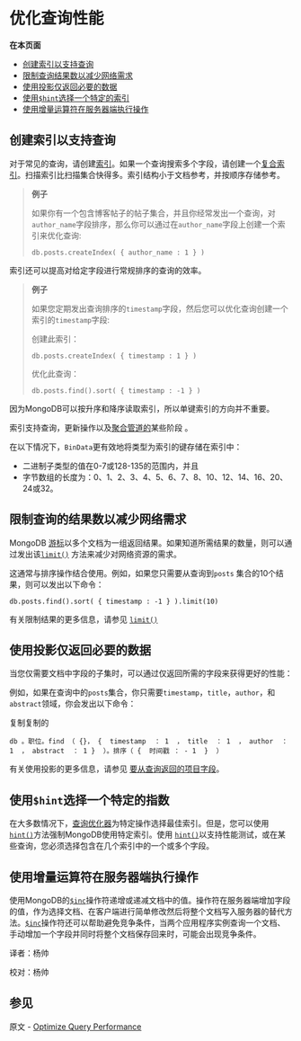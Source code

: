 # 优化查询性能

**在本页面**

- [创建索引以支持查询](#1)
- [限制查询结果数以减少网络需求](#2)
- [使用投影仅返回必要的数据](#3)
- [使用`$hint`选择一个特定的索引](#4)
- [使用增量运算符在服务器端执行操作](#5)

## <span id="1">创建索引以支持查询</span>

对于常见的查询，请创建[索引](https://docs.mongodb.com/manual/indexes/)。如果一个查询搜索多个字段，请创建一个[复合索引](https://docs.mongodb.com/manual/core/index-compound/#index-type-compound)。扫描索引比扫描集合快得多。索引结构小于文档参考，并按顺序存储参考。

> **例子**
>
> 如果你有一个包含博客帖子的帖子集合，并且你经常发出一个查询，对`author_name`字段排序，那么你可以通过在`author_name`字段上创建一个索引来优化查询:
>
> ```shell
> db.posts.createIndex( { author_name : 1 } )
> ```

索引还可以提高对给定字段进行常规排序的查询的效率。

> **例子**
>
> 如果您定期发出查询排序的`timestamp`字段，然后您可以优化查询创建一个索引的`timestamp`字段:
>
> 创建此索引：
>
> ```shell
> db.posts.createIndex( { timestamp : 1 } )
> ```
>
> 优化此查询：
>
> ```shell
> db.posts.find().sort( { timestamp : -1 } )
> ```

因为MongoDB可以按升序和降序读取索引，所以单键索引的方向并不重要。

索引支持查询，更新操作以及[聚合管道的](https://docs.mongodb.com/manual/core/aggregation-pipeline/#aggregation-pipeline-operators-and-performance)某些阶段 。

在以下情况下，`BinData`更有效地将类型为索引的键存储在索引中：

- 二进制子类型的值在0-7或128-135的范围内，并且
- 字节数组的长度为：0、1、2、3、4、5、6、7、8、10、12、14、16、20、24或32。

## <span id="2">限制查询的结果数以减少网络需求</span>

MongoDB [游标](https://docs.mongodb.com/manual/reference/glossary/#term-cursor)以多个文档为一组返回结果。如果知道所需结果的数量，则可以通过发出该[`limit()`](https://docs.mongodb.com/manual/reference/method/cursor.limit/#cursor.limit) 方法来减少对网络资源的需求。

这通常与排序操作结合使用。例如，如果您只需要从查询到`posts` 集合的10个结果，则可以发出以下命令：

```shell
db.posts.find().sort( { timestamp : -1 } ).limit(10)
```

有关限制结果的更多信息，请参见 [`limit()`](https://docs.mongodb.com/manual/reference/method/cursor.limit/#cursor.limit)

## <span id="3">使用投影仅返回必要的数据</span>

当您仅需要文档中字段的子集时，可以通过仅返回所需的字段来获得更好的性能：

例如，如果在查询中的`posts`集合，你只需要`timestamp`，`title`，`author`，和`abstract`领域，你会发出以下命令：

复制复制的

```
db 。职位。find （ {}， {  timestamp  ： 1  ， title  ： 1  ， author  ： 1  ， abstract  ： 1 }  ）。排序（ {  时间戳 ： - 1  }  ）
```

有关使用投影的更多信息，请参见 [要从查询返回的项目字段](https://docs.mongodb.com/manual/tutorial/project-fields-from-query-results/#read-operations-projection)。

## <span id="4">使用`$hint`选择一个特定的指数</span>

在大多数情况下，[查询优化器](https://docs.mongodb.com/manual/core/query-plans/#read-operations-query-optimization)为特定操作选择最佳索引。但是，您可以使用[`hint()`](https://docs.mongodb.com/manual/reference/method/cursor.hint/#cursor.hint)方法强制MongoDB使用特定索引。使用 [`hint()`](https://docs.mongodb.com/manual/reference/method/cursor.hint/#cursor.hint)以支持性能测试，或在某些查询，您必须选择包含在几个索引中的一个或多个字段。

## <span id="5">使用增量运算符在服务器端执行操作</span>

使用MongoDB的[`$inc`](https://docs.mongodb.com/manual/reference/operator/update/inc/#up._S_inc)操作符递增或递减文档中的值。操作符在服务器端增加字段的值，作为选择文档、在客户端进行简单修改然后将整个文档写入服务器的替代方法。[`$inc`](https://docs.mongodb.com/manual/reference/operator/update/inc/#up._S_inc)操作符还可以帮助避免竞争条件，当两个应用程序实例查询一个文档、手动增加一个字段并同时将整个文档保存回来时，可能会出现竞争条件。



译者：杨帅

校对：杨帅

## 参见

原文 - [Optimize Query Performance]( https://docs.mongodb.com/manual/tutorial/optimize-query-performance-with-indexes-and-projections/ )

